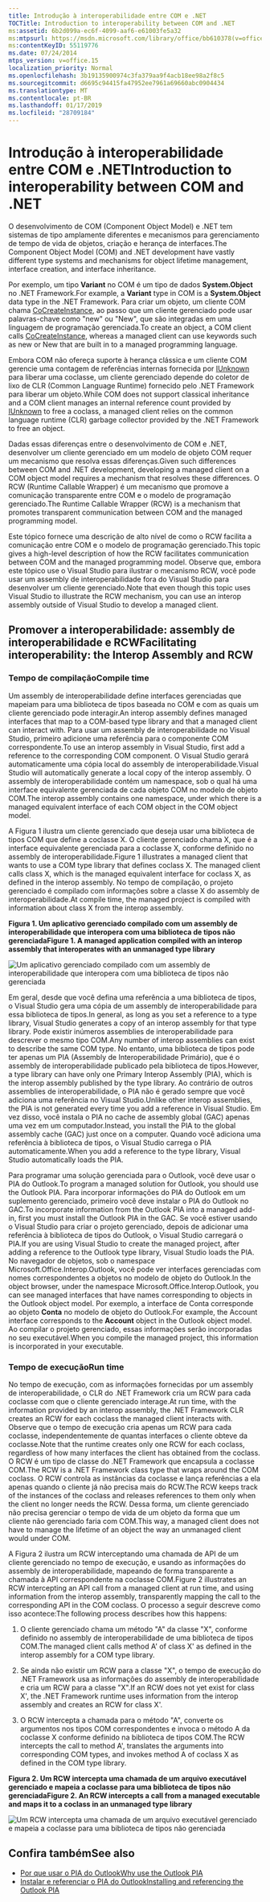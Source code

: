 ```yaml
---
title: Introdução à interoperabilidade entre COM e .NET
TOCTitle: Introduction to interoperability between COM and .NET
ms:assetid: 6b2d099a-ec6f-4099-aaf6-e61003fe5a32
ms:mtpsurl: https://msdn.microsoft.com/library/office/bb610378(v=office.15)
ms:contentKeyID: 55119776
ms.date: 07/24/2014
mtps_version: v=office.15
localization_priority: Normal
ms.openlocfilehash: 3b19135900974c3fa379aa9f4acb18ee98a2f8c5
ms.sourcegitcommit: d6695c94415fa47952ee7961a69660abc0904434
ms.translationtype: MT
ms.contentlocale: pt-BR
ms.lasthandoff: 01/17/2019
ms.locfileid: "28709184"
---
```

# <a name="introduction-to-interoperability-between-com-and-net"></a><span data-ttu-id="285b8-102">Introdução à interoperabilidade entre COM e .NET</span><span class="sxs-lookup"><span data-stu-id="285b8-102">Introduction to interoperability between COM and .NET</span></span>

<span data-ttu-id="285b8-103">O desenvolvimento de COM (Component Object Model) e .NET tem sistemas de tipo amplamente diferentes e mecanismos para gerenciamento de tempo de vida de objetos, criação e herança de interfaces.</span><span class="sxs-lookup"><span data-stu-id="285b8-103">The Component Object Model (COM) and .NET development have vastly different type systems and mechanisms for object lifetime management, interface creation, and interface inheritance.</span></span> 

<span data-ttu-id="285b8-104">Por exemplo, um tipo **Variant** no COM é um tipo de dados **System.Object** no .NET Framework.</span><span class="sxs-lookup"><span data-stu-id="285b8-104">For example, a **Variant** type in COM is a **System.Object** data type in the .NET Framework.</span></span> <span data-ttu-id="285b8-105">Para criar um objeto, um cliente COM chama [CoCreateInstance](https://docs.microsoft.com/windows/desktop/api/combaseapi/nf-combaseapi-cocreateinstance), ao passo que um cliente gerenciado pode usar palavras-chave como "new" ou "New", que são integradas em uma linguagem de programação gerenciada.</span><span class="sxs-lookup"><span data-stu-id="285b8-105">To create an object, a COM client calls [CoCreateInstance](https://docs.microsoft.com/windows/desktop/api/combaseapi/nf-combaseapi-cocreateinstance), whereas a managed client can use keywords such as new or New that are built in to a managed programming language.</span></span> 

<span data-ttu-id="285b8-106">Embora COM não ofereça suporte à herança clássica e um cliente COM gerencie uma contagem de referências internas fornecida por [IUnknown](https://docs.microsoft.com/windows/desktop/api/unknwn/nn-unknwn-iunknown) para liberar uma coclasse, um cliente gerenciado depende do coletor de lixo de CLR (Common Language Runtime) fornecido pelo .NET Framework para liberar um objeto.</span><span class="sxs-lookup"><span data-stu-id="285b8-106">While COM does not support classical inheritance and a COM client manages an internal reference count provided by [IUnknown](https://docs.microsoft.com/windows/desktop/api/unknwn/nn-unknwn-iunknown) to free a coclass, a managed client relies on the common language runtime (CLR) garbage collector provided by the .NET Framework to free an object.</span></span> 

<span data-ttu-id="285b8-107">Dadas essas diferenças entre o desenvolvimento de COM e .NET, desenvolver um cliente gerenciado em um modelo de objeto COM requer um mecanismo que resolva essas diferenças.</span><span class="sxs-lookup"><span data-stu-id="285b8-107">Given such differences between COM and .NET development, developing a managed client on a COM object model requires a mechanism that resolves these differences.</span></span> <span data-ttu-id="285b8-108">O RCW (Runtime Callable Wrapper) é um mecanismo que promove a comunicação transparente entre COM e o modelo de programação gerenciado.</span><span class="sxs-lookup"><span data-stu-id="285b8-108">The Runtime Callable Wrapper (RCW) is a mechanism that promotes transparent communication between COM and the managed programming model.</span></span>

<span data-ttu-id="285b8-109">Este tópico fornece uma descrição de alto nível de como o RCW facilita a comunicação entre COM e o modelo de programação gerenciado.</span><span class="sxs-lookup"><span data-stu-id="285b8-109">This topic gives a high-level description of how the RCW facilitates communication between COM and the managed programming model.</span></span> <span data-ttu-id="285b8-110">Observe que, embora este tópico use o Visual Studio para ilustrar o mecanismo RCW, você pode usar um assembly de interoperabilidade fora do Visual Studio para desenvolver um cliente gerenciado.</span><span class="sxs-lookup"><span data-stu-id="285b8-110">Note that even though this topic uses Visual Studio to illustrate the RCW mechanism, you can use an interop assembly outside of Visual Studio to develop a managed client.</span></span>

## <a name="facilitating-interoperability-the-interop-assembly-and-rcw"></a><span data-ttu-id="285b8-111">Promover a interoperabilidade: assembly de interoperabilidade e RCW</span><span class="sxs-lookup"><span data-stu-id="285b8-111">Facilitating interoperability: the Interop Assembly and RCW</span></span>

### <a name="compile-time"></a><span data-ttu-id="285b8-112">Tempo de compilação</span><span class="sxs-lookup"><span data-stu-id="285b8-112">Compile time</span></span>

<span data-ttu-id="285b8-113">Um assembly de interoperabilidade define interfaces gerenciadas que mapeiam para uma biblioteca de tipos baseada no COM e com as quais um cliente gerenciado pode interagir.</span><span class="sxs-lookup"><span data-stu-id="285b8-113">An interop assembly defines managed interfaces that map to a COM-based type library and that a managed client can interact with.</span></span> <span data-ttu-id="285b8-114">Para usar um assembly de interoperabilidade no Visual Studio, primeiro adicione uma referência para o componente COM correspondente.</span><span class="sxs-lookup"><span data-stu-id="285b8-114">To use an interop assembly in Visual Studio, first add a reference to the corresponding COM component.</span></span> <span data-ttu-id="285b8-115">O Visual Studio gerará automaticamente uma cópia local do assembly de interoperabilidade.</span><span class="sxs-lookup"><span data-stu-id="285b8-115">Visual Studio will automatically generate a local copy of the interop assembly.</span></span> <span data-ttu-id="285b8-116">O assembly de interoperabilidade contém um namespace, sob o qual há uma interface equivalente gerenciada de cada objeto COM no modelo de objeto COM.</span><span class="sxs-lookup"><span data-stu-id="285b8-116">The interop assembly contains one namespace, under which there is a managed equivalent interface of each COM object in the COM object model.</span></span> 

<span data-ttu-id="285b8-117">A Figura 1 ilustra um cliente gerenciado que deseja usar uma biblioteca de tipos COM que define a coclasse X. O cliente gerenciado chama X, que é a interface equivalente gerenciada para a coclasse X, conforme definido no assembly de interoperabilidade.</span><span class="sxs-lookup"><span data-stu-id="285b8-117">Figure 1 illustrates a managed client that wants to use a COM type library that defines coclass X. The managed client calls class X, which is the managed equivalent interface for coclass X, as defined in the interop assembly.</span></span> <span data-ttu-id="285b8-118">No tempo de compilação, o projeto gerenciado é compilado com informações sobre a classe X do assembly de interoperabilidade.</span><span class="sxs-lookup"><span data-stu-id="285b8-118">At compile time, the managed project is compiled with information about class X from the interop assembly.</span></span>

<span data-ttu-id="285b8-119">**Figura 1. Um aplicativo gerenciado compilado com um assembly de interoperabilidade que interopera com uma biblioteca de tipos não gerenciada**</span><span class="sxs-lookup"><span data-stu-id="285b8-119">**Figure 1. A managed application compiled with an interop assembly that interoperates with an unmanaged type library**</span></span>

![Um aplicativo gerenciado compilado com um assembly de interoperabilidade que interopera com uma biblioteca de tipos não gerenciada](media/pia-unmanaged-type-library.gif)
  
<span data-ttu-id="285b8-121">Em geral, desde que você defina uma referência a uma biblioteca de tipos, o Visual Studio gera uma cópia de um assembly de interoperabilidade para essa biblioteca de tipos.</span><span class="sxs-lookup"><span data-stu-id="285b8-121">In general, as long as you set a reference to a type library, Visual Studio generates a copy of an interop assembly for that type library.</span></span> <span data-ttu-id="285b8-122">Pode existir inúmeros assemblies de interoperabilidade para descrever o mesmo tipo COM.</span><span class="sxs-lookup"><span data-stu-id="285b8-122">Any number of interop assemblies can exist to describe the same COM type.</span></span> <span data-ttu-id="285b8-123">No entanto, uma biblioteca de tipos pode ter apenas um PIA (Assembly de Interoperabilidade Primário), que é o assembly de interoperabilidade publicado pela biblioteca de tipos.</span><span class="sxs-lookup"><span data-stu-id="285b8-123">However, a type library can have only one Primary Interop Assembly (PIA), which is the interop assembly published by the type library.</span></span> <span data-ttu-id="285b8-124">Ao contrário de outros assemblies de interoperabilidade, o PIA não é gerado sempre que você adiciona uma referência no Visual Studio.</span><span class="sxs-lookup"><span data-stu-id="285b8-124">Unlike other interop assemblies, the PIA is not generated every time you add a reference in Visual Studio.</span></span> <span data-ttu-id="285b8-125">Em vez disso, você instala o PIA no cache de assembly global (GAC) apenas uma vez em um computador.</span><span class="sxs-lookup"><span data-stu-id="285b8-125">Instead, you install the PIA to the global assembly cache (GAC) just once on a computer.</span></span> <span data-ttu-id="285b8-126">Quando você adiciona uma referência à biblioteca de tipos, o Visual Studio carrega o PIA automaticamente.</span><span class="sxs-lookup"><span data-stu-id="285b8-126">When you add a reference to the type library, Visual Studio automatically loads the PIA.</span></span>

<span data-ttu-id="285b8-127">Para programar uma solução gerenciada para o Outlook, você deve usar o PIA do Outlook.</span><span class="sxs-lookup"><span data-stu-id="285b8-127">To program a managed solution for Outlook, you should use the Outlook PIA.</span></span> <span data-ttu-id="285b8-128">Para incorporar informações do PIA do Outlook em um suplemento gerenciado, primeiro você deve instalar o PIA do Outlook no GAC.</span><span class="sxs-lookup"><span data-stu-id="285b8-128">To incorporate information from the Outlook PIA into a managed add-in, first you must install the Outlook PIA in the GAC.</span></span> <span data-ttu-id="285b8-129">Se você estiver usando o Visual Studio para criar o projeto gerenciado, depois de adicionar uma referência à biblioteca de tipos do Outlook, o Visual Studio carregará o PIA.</span><span class="sxs-lookup"><span data-stu-id="285b8-129">If you are using Visual Studio to create the managed project, after adding a reference to the Outlook type library, Visual Studio loads the PIA.</span></span> <span data-ttu-id="285b8-130">No navegador de objetos, sob o namespace Microsoft.Office.Interop.Outlook, você pode ver interfaces gerenciadas com nomes correspondentes a objetos no modelo de objeto do Outlook.</span><span class="sxs-lookup"><span data-stu-id="285b8-130">In the object browser, under the namespace Microsoft.Office.Interop.Outlook, you can see managed interfaces that have names corresponding to objects in the Outlook object model.</span></span> <span data-ttu-id="285b8-131">Por exemplo, a interface de Conta corresponde ao objeto **Conta** no modelo de objeto do Outlook.</span><span class="sxs-lookup"><span data-stu-id="285b8-131">For example, the Account interface corresponds to the **Account** object in the Outlook object model.</span></span> <span data-ttu-id="285b8-132">Ao compilar o projeto gerenciado, essas informações serão incorporadas no seu executável.</span><span class="sxs-lookup"><span data-stu-id="285b8-132">When you compile the managed project, this information is incorporated in your executable.</span></span>

### <a name="run-time"></a><span data-ttu-id="285b8-133">Tempo de execução</span><span class="sxs-lookup"><span data-stu-id="285b8-133">Run time</span></span>

<span data-ttu-id="285b8-134">No tempo de execução, com as informações fornecidas por um assembly de interoperabilidade, o CLR do .NET Framework cria um RCW para cada coclasse com que o cliente gerenciado interage.</span><span class="sxs-lookup"><span data-stu-id="285b8-134">At run time, with the information provided by an interop assembly, the .NET Framework CLR creates an RCW for each coclass the managed client interacts with.</span></span> <span data-ttu-id="285b8-135">Observe que o tempo de execução cria apenas um RCW para cada coclasse, independentemente de quantas interfaces o cliente obteve da coclasse.</span><span class="sxs-lookup"><span data-stu-id="285b8-135">Note that the runtime creates only one RCW for each coclass, regardless of how many interfaces the client has obtained from the coclass.</span></span> <span data-ttu-id="285b8-136">O RCW é um tipo de classe do .NET Framework que encapsula a coclasse COM.</span><span class="sxs-lookup"><span data-stu-id="285b8-136">The RCW is a .NET Framework class type that wraps around the COM coclass.</span></span> <span data-ttu-id="285b8-137">O RCW controla as instâncias da coclasse e lança referências a ela apenas quando o cliente já não precisa mais do RCW.</span><span class="sxs-lookup"><span data-stu-id="285b8-137">The RCW keeps track of the instances of the coclass and releases references to them only when the client no longer needs the RCW.</span></span> <span data-ttu-id="285b8-138">Dessa forma, um cliente gerenciado não precisa gerenciar o tempo de vida de um objeto da forma que um cliente não gerenciado faria com COM.</span><span class="sxs-lookup"><span data-stu-id="285b8-138">This way, a managed client does not have to manage the lifetime of an object the way an unmanaged client would under COM.</span></span>

<span data-ttu-id="285b8-139">A Figura 2 ilustra um RCW interceptando uma chamada de API de um cliente gerenciado no tempo de execução, e usando as informações do assembly de interoperabilidade, mapeando de forma transparente a chamada à API correspondente na coclasse COM.</span><span class="sxs-lookup"><span data-stu-id="285b8-139">Figure 2 illustrates an RCW intercepting an API call from a managed client at run time, and using information from the interop assembly, transparently mapping the call to the corresponding API in the COM coclass.</span></span> <span data-ttu-id="285b8-140">O processo a seguir descreve como isso acontece:</span><span class="sxs-lookup"><span data-stu-id="285b8-140">The following process describes how this happens:</span></span>

1.  <span data-ttu-id="285b8-141">O cliente gerenciado chama um método "A" da classe "X", conforme definido no assembly de interoperabilidade de uma biblioteca de tipos COM.</span><span class="sxs-lookup"><span data-stu-id="285b8-141">The managed client calls method A' of class X' as defined in the interop assembly for a COM type library.</span></span>

2.  <span data-ttu-id="285b8-142">Se ainda não existir um RCW para a classe "X", o tempo de execução do .NET Framework usa as informações do assembly de interoperabilidade e cria um RCW para a classe "X".</span><span class="sxs-lookup"><span data-stu-id="285b8-142">If an RCW does not yet exist for class X', the .NET Framework runtime uses information from the interop assembly and creates an RCW for class X'.</span></span>

3.  <span data-ttu-id="285b8-143">O RCW intercepta a chamada para o método "A", converte os argumentos nos tipos COM correspondentes e invoca o método A da coclasse X conforme definido na biblioteca de tipos COM.</span><span class="sxs-lookup"><span data-stu-id="285b8-143">The RCW intercepts the call to method A', translates the arguments into corresponding COM types, and invokes method A of coclass X as defined in the COM type library.</span></span>

<span data-ttu-id="285b8-144">**Figura 2. Um RCW intercepta uma chamada de um arquivo executável gerenciado e mapeia a coclasse para uma biblioteca de tipos não gerenciada**</span><span class="sxs-lookup"><span data-stu-id="285b8-144">**Figure 2. An RCW intercepts a call from a managed executable and maps it to a coclass in an unmanaged type library**</span></span>

![Um RCW intercepta uma chamada de um arquivo executável gerenciado e mapeia a coclasse para uma biblioteca de tipos não gerenciada](media/pia-unmanaged-type-library-2.gif)
  

## <a name="see-also"></a><span data-ttu-id="285b8-146">Confira também</span><span class="sxs-lookup"><span data-stu-id="285b8-146">See also</span></span>

- [<span data-ttu-id="285b8-147">Por que usar o PIA do Outlook</span><span class="sxs-lookup"><span data-stu-id="285b8-147">Why use the Outlook PIA</span></span>](why-use-the-outlook-pia.md)
- [<span data-ttu-id="285b8-148">Instalar e referenciar o PIA do Outlook</span><span class="sxs-lookup"><span data-stu-id="285b8-148">Installing and referencing the Outlook PIA</span></span>](installing-and-referencing-the-outlook-pia.md)

